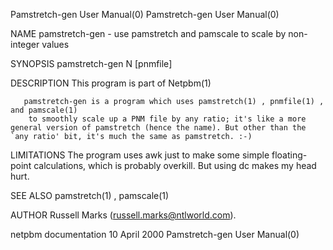 Pamstretch-gen User Manual(0)                                                                                                                                                   Pamstretch-gen User Manual(0)



NAME
       pamstretch-gen - use pamstretch and pamscale to scale by non-integer values


SYNOPSIS
       pamstretch-gen N [pnmfile]


DESCRIPTION
       This program is part of Netpbm(1)

       pamstretch-gen is a program which uses pamstretch(1) , pnmfile(1) , and pamscale(1)
        to smoothly scale up a PNM file by any ratio; it's like a more general version of pamstretch (hence the name). But other than the `any ratio' bit, it's much the same as pamstretch. :-)



LIMITATIONS
       The program uses awk just to make some simple floating-point calculations, which is probably overkill.  But using dc makes my head hurt.


SEE ALSO
       pamstretch(1) , pamscale(1)



AUTHOR
       Russell Marks (russell.marks@ntlworld.com).



netpbm documentation                                                                            10 April 2000                                                                   Pamstretch-gen User Manual(0)
